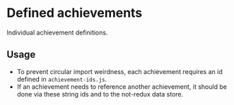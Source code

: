 # Defined achievements

Individual achievement definitions.

## Usage

* To prevent circular import weirdness, each achievement requires an id defined in `achievement-ids.js`.
* If an achievement needs to reference another achievement, it should be done via these string ids and to the not-redux data store.
